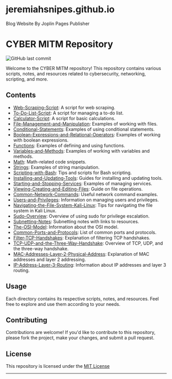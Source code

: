 # jeremiahsnipes.github.io
Blog Website By Joplin Pages Publisher
# CYBER MITM Repository

![GitHub last commit](https://img.shields.io/github/last-commit/jeremiahsnipes/jeremiahsnipes.github.io)

Welcome to the CYBER MITM repository! This repository contains various scripts, notes, and resources related to cybersecurity, networking, scripting, and more.

## Contents

- [Web-Scraping-Script](https://jeremiahsnipes.github.io/article/web-scraping-script): A script for web scraping.
- [To-Do-List-Script](https://jeremiahsnipes.github.io/article/to-do-list-script): A script for managing a to-do list.
- [Calculator-Script](https://jeremiahsnipes.github.io/article/calculator-script): A script for basic calculations.
- [File-Management-and-Manipulation](https://jeremiahsnipes.github.io/article/file-management-and-manipulation): Examples of working with files.
- [Conditional-Statements](https://jeremiahsnipes.github.io/article/conditional-statements): Examples of using conditional statements.
- [Boolean-Expressions-and-Relational-Operators](https://jeremiahsnipes.github.io/article/boolean-expressions-and-relational-operators): Examples of working with boolean expressions.
- [Functions](https://jeremiahsnipes.github.io/article/functions): Examples of defining and using functions.
- [Variables-and-Methods](https://jeremiahsnipes.github.io/article/variables-and-methods): Examples of working with variables and methods.
- [Math](https://jeremiahsnipes.github.io/article/math): Math-related code snippets.
- [Strings](https://jeremiahsnipes.github.io/article/strings): Examples of string manipulation.
- [Scripting-with-Bash](https://jeremiahsnipes.github.io/article/scripting-with-bash): Tips and scripts for Bash scripting.
- [Installing-and-Updating-Tools](https://jeremiahsnipes.github.io/article/installing-and-updating-tools): Guides for installing and updating tools.
- [Starting-and-Stopping-Services](https://jeremiahsnipes.github.io/article/starting-and-stopping-services): Examples of managing services.
- [Viewing-Creating-and-Editing-Files](https://jeremiahsnipes.github.io/article/viewing-creating-and-editing-files): Guide on file operations.
- [Common-Network-Commands](https://jeremiahsnipes.github.io/article/common-network-commands): Useful network command examples.
- [Users-and-Privileges](https://jeremiahsnipes.github.io/article/users-and-privileges): Information on managing users and privileges.
- [Navigating-the-File-System-Kali-Linux](https://jeremiahsnipes.github.io/article/navigating-the-file-system-kali-linux): Tips for navigating the file system in Kali Linux.
- [Sudo-Overview](https://jeremiahsnipes.github.io/article/sudo-overview): Overview of using sudo for privilege escalation.
- [Subnetting-Notes](https://jeremiahsnipes.github.io/article/subnetting-notes): Subnetting notes with links to resources.
- [The-OSI-Model](https://jeremiahsnipes.github.io/article/the-osi-model): Information about the OSI model.
- [Common-Ports-and-Protocols](https://jeremiahsnipes.github.io/article/common-ports-and-protocols): List of common ports and protocols.
- [Filter-TCP-Handshakes](https://jeremiahsnipes.github.io/article/filter-tcp-handshakes.): Explanation of filtering TCP handshakes.
- [TCP-UDP-and-the-Three-Way-Handshake](https://jeremiahsnipes.github.io/article/tcp-udp-and-the-three-way-handshake): Overview of TCP, UDP, and the three-way handshake.
- [MAC-Addresses-Layer-2-Physical-Address](https://jeremiahsnipes.github.io/article/mac-addresses-layer-2-physical-address): Explanation of MAC addresses and layer 2 addressing.
- [IP-Address-Layer-3-Routing](https://jeremiahsnipes.github.io/article/ip-address-layer-3-routing): Information about IP addresses and layer 3 routing.

  
## Usage

Each directory contains its respective scripts, notes, and resources. Feel free to explore and use them according to your needs.

## Contributing

Contributions are welcome! If you'd like to contribute to this repository, please fork the project, make your changes, and submit a pull request.

## License

This repository is licensed under the [MIT License](https://github.com/jeremiahsnipes/jeremiahsnipes.github.io/blob/main/MIT_license.txt)


---


